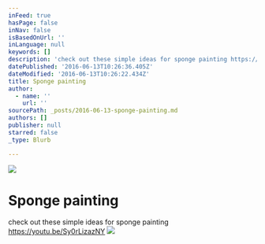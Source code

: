 ```yaml
---
inFeed: true
hasPage: false
inNav: false
isBasedOnUrl: ''
inLanguage: null
keywords: []
description: 'check out these simple ideas for sponge painting https://youtu.be/Sy0rLizazNY'
datePublished: '2016-06-13T10:26:36.405Z'
dateModified: '2016-06-13T10:26:22.434Z'
title: Sponge painting
author:
  - name: ''
    url: ''
sourcePath: _posts/2016-06-13-sponge-painting.md
authors: []
publisher: null
starred: false
_type: Blurb

---
```

![](https://the-grid-user-content.s3-us-west-2.amazonaws.com/2122ca71-6ccd-439e-9fbe-0339107e566a.jpg)

# Sponge painting

check out these simple ideas for sponge painting https://youtu.be/Sy0rLizazNY
![](https://the-grid-user-content.s3-us-west-2.amazonaws.com/d3896d80-495c-4e82-86bc-6940292062d4.jpg)